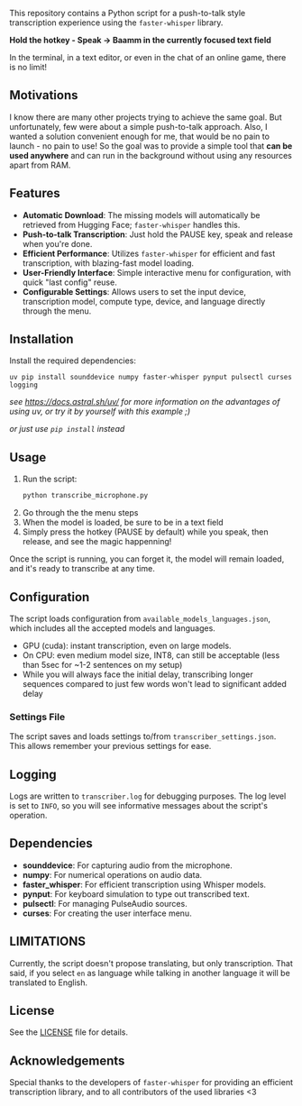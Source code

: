 This repository contains a Python script for a push-to-talk style transcription experience using the `faster-whisper` library.

**Hold the hotkey - Speak -> Baamm in the currently focused text field**

In the terminal, in a text editor, or even in the chat of an online game, there is no limit!

## Motivations

I know there are many other projects trying to achieve the same goal. But unfortunately, few were about a simple push-to-talk approach.
Also, I wanted a solution convenient enough for me, that would be no pain to launch - no pain to use!
So the goal was to provide a simple tool that **can be used anywhere** and can run in the background without using any resources apart from RAM.

## Features

- **Automatic Download**: The missing models will automatically be retrieved from Hugging Face; `faster-whisper` handles this.
- **Push-to-talk Transcription**: Just hold the PAUSE key, speak and release when you're done.
- **Efficient Performance**: Utilizes `faster-whisper` for efficient and fast transcription, with blazing-fast model loading.
- **User-Friendly Interface**: Simple interactive menu for configuration, with quick "last config" reuse.
- **Configurable Settings**: Allows users to set the input device, transcription model, compute type, device, and language directly through the menu.

## Installation

Install the required dependencies:

    uv pip install sounddevice numpy faster-whisper pynput pulsectl curses logging

*see https://docs.astral.sh/uv/ for more information on the advantages of using uv, or try it by yourself with this example ;)*

*or just use `pip install` instead*

## Usage

1. Run the script:
    ```sh
    python transcribe_microphone.py
    ```
2. Go through the the menu steps
3. When the model is loaded, be sure to be in a text field
4. Simply press the hotkey (PAUSE by default) while you speak, then release, and see the magic happenning!

Once the script is running, you can forget it, the model will remain loaded, and it's ready to transcribe at any time.

## Configuration

The script loads configuration from `available_models_languages.json`, which includes all the accepted models and languages.

- GPU (cuda): instant transcription, even on large models.
- On CPU: even medium model size, INT8, can still be acceptable (less than 5sec for ~1-2 sentences on my setup)
- While you will always face the initial delay, transcribing longer sequences compared to just few words won't lead to significant added delay

### Settings File

The script saves and loads settings to/from `transcriber_settings.json`. This allows remember your previous settings for ease.

## Logging

Logs are written to `transcriber.log` for debugging purposes. The log level is set to `INFO`, so you will see informative messages about the script's operation.

## Dependencies

- **sounddevice**: For capturing audio from the microphone.
- **numpy**: For numerical operations on audio data.
- **faster_whisper**: For efficient transcription using Whisper models.
- **pynput**: For keyboard simulation to type out transcribed text.
- **pulsectl**: For managing PulseAudio sources.
- **curses**: For creating the user interface menu.

## LIMITATIONS

Currently, the script doesn't propose translating, but only transcription. That said, if you select `en` as language while talking in another language it will be translated to English.

## License

See the [LICENSE](LICENSE.txt) file for details.

## Acknowledgements

Special thanks to the developers of `faster-whisper` for providing an efficient transcription library, and to all contributors of the used libraries <3
